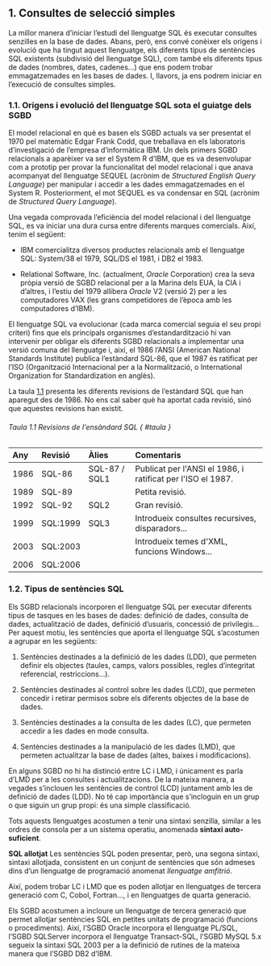 ## 1. Consultes de selecció simples
La millor manera d’iniciar l’estudi del llenguatge SQL és executar consultes senzilles en la base de dades. Abans, però, ens convé conèixer els orígens i evolució que ha tingut aquest llenguatge, els diferents tipus de sentències SQL existents (subdivisió del llenguatge SQL), com també els diferents tipus de dades (nombres, dates, cadenes...) que ens podem trobar emmagatzemades en les bases de dades. I, llavors, ja ens podrem iniciar en l’execució de consultes simples.

### 1.1. Orígens i evolució del llenguatge SQL sota el guiatge dels SGBD
El model relacional en què es basen els SGBD actuals va ser presentat el 1970 pel matemàtic Edgar Frank Codd, que treballava en els laboratoris d’investigació de l’empresa d’informàtica IBM. Un dels primers SGBD relacionals a aparèixer va ser el System R d’IBM, que es va desenvolupar com a prototip per provar la funcionalitat del model relacional i que anava acompanyat del llenguatge SEQUEL (acrònim de *Structured English Query Language*) per manipular i accedir a les dades emmagatzemades en el System R. Posteriorment, el mot SEQUEL es va condensar en SQL (acrònim de *Structured Query Language*).

Una vegada comprovada l’eficiència del model relacional i del llenguatge SQL, es va iniciar una dura cursa entre diferents marques comercials. Així, tenim el següent:

+ IBM comercialitza diversos productes relacionals amb el llenguatge SQL: System/38 el 1979, SQL/DS el 1981, i DB2 el 1983.

+ Relational Software, Inc. (actualment, *Oracle* Corporation) crea la seva pròpia versió de SGBD relacional per a la Marina dels EUA, la CIA i d’altres, i l’estiu del 1979 allibera *Oracle* V2 (versió 2) per a les computadores VAX (les grans competidores de l’època amb les computadores d’IBM).

El llenguatge SQL va evolucionar (cada marca comercial seguia el seu propi criteri) fins que els principals organismes d’estandardització hi van intervenir per obligar els diferents SGBD relacionals a implementar una versió comuna del llenguatge i, així, el 1986 l’ANSI (American National Standards Institute) publica l’estàndard SQL-86, que el 1987 és ratificat per l’ISO (Organització Internacional per a la Normalització, o International Organization for Standardization en anglès).

La taula [1.1](#taula) presenta les diferents revisions de l’estàndard SQL que han aparegut des de 1986. No ens cal saber què ha aportat cada revisió, sinó que aquestes revisions han existit.

###### Taula 1.1 Revisions de l'ensàndard SQL { #taula }

|  Any | Revisió | Àlies | Comentaris |
| :--- |   :---  | :---  |    :---    | 
| 1986 | SQL-86 | SQL-87 / SQL1 | Publicat per l'ANSI el 1986, i ratificat per l'ISO el 1987.|
| 1989 | SQL-89 |        | Petita revisió.|
| 1992 | SQL-92 | SQL2 | Gran revisió.|
| 1999 | SQL:1999 | SQL3 | Introdueix consultes recursives, disparadors...|
| 2003 | SQL:2003 |      | Introdueix temes d'XML, funcions Windows...|
| 2006 | SQL:2006 |      |        |

### 1.2. Tipus de sentències SQL
Els SGBD relacionals incorporen el llenguatge SQL per executar diferents tipus de tasques en les bases de dades: definició de dades, consulta de dades, actualització de dades, definició d’usuaris, concessió de privilegis... Per aquest motiu, les sentències que aporta el llenguatge SQL s’acostumen a agrupar en les següents:

1. Sentències destinades a la definició de les dades (LDD), que permeten definir els objectes (taules, camps, valors possibles, regles d’integritat referencial, restriccions...).

2. Sentències destinades al control sobre les dades (LCD), que permeten concedir i retirar permisos sobre els diferents objectes de la base de dades.

3. Sentències destinades a la consulta de les dades (LC), que permeten accedir a les dades en mode consulta.

4. Sentències destinades a la manipulació de les dades (LMD), que permeten actualitzar la base de dades (altes, baixes i modificacions).

En alguns SGBD no hi ha distinció entre LC i LMD, i únicament es parla d’LMD per a les consultes i actualitzacions. De la mateixa manera, a vegades s’inclouen les sentències de control (LCD) juntament amb les de definició de dades (LDD). No té cap importància que s’incloguin en un grup o que siguin un grup propi: és una simple classificació.

Tots aquests llenguatges acostumen a tenir una sintaxi senzilla, similar a les ordres de consola per a un sistema operatiu, anomenada **sintaxi auto-suficient**.

**SQL allotjat**
Les sentències SQL poden presentar, però, una segona sintaxi, sintaxi allotjada, consistent en un conjunt de sentències que són admeses dins d’un llenguatge de  programació anomenat *llenguatge amfitrió*.

Així, podem trobar LC i LMD que es poden allotjar en llenguatges de tercera generació com C, Cobol, Fortran..., i en llenguatges de quarta generació.

Els SGBD acostumen a incloure un llenguatge de tercera generació que permet allotjar sentències SQL en petites unitats de programació (funcions o procediments). Així, l’SGBD Oracle incorpora el llenguatge PL/SQL, l’SGBD SQLServer incorpora el llenguatge Transact-SQL, l’SGBD MySQL 5.x segueix la sintaxi SQL 2003 per a la definició de rutines de la mateixa manera que l’SGBD DB2 d’IBM.